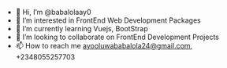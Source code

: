 - 👋 Hi, I’m @babalolaay0
- 👀 I’m interested in FrontEnd Web Development Packages
- 🌱 I’m currently learning Vuejs, BootStrap
- 💞️ I’m looking to collaborate on FrontEnd Development Projects
- 📫 How to reach me ayooluwababalola24@gmail.com, +2348055257703

<!---
babalolaay0/babalolaay0 is a ✨ special ✨ repository because its `README.md` (this file) appears on your GitHub profile.
You can click the Preview link to take a look at your changes.
--->
